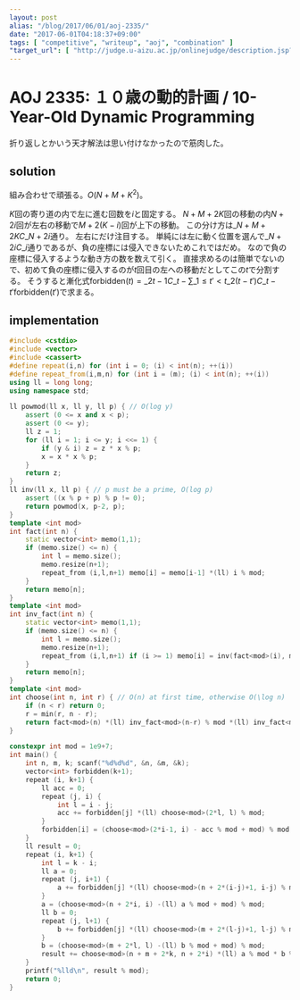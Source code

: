 ```yaml
---
layout: post
alias: "/blog/2017/06/01/aoj-2335/"
date: "2017-06-01T04:18:37+09:00"
tags: [ "competitive", "writeup", "aoj", "combination" ]
"target_url": [ "http://judge.u-aizu.ac.jp/onlinejudge/description.jsp?id=2335" ]
---
```


# AOJ 2335: １０歳の動的計画 / 10-Year-Old Dynamic Programming

折り返しとかいう天才解法は思い付けなかったので筋肉した。

## solution

組み合わせで頑張る。$O(N+M+K^2)$。

$K$回の寄り道の内で左に進む回数を$i$と固定する。
$N+M+2K$回の移動の内$N+2i$回が左右の移動で$M+2(K-i)$回が上下の移動。
この分け方は${}\_{N+M+2K}C\_{N+2i}$通り。
左右にだけ注目する。
単純には左に動く位置を選んで${}\_{N+2i}C\_i$通りであるが、負の座標には侵入できないためこれではだめ。
なので負の座標に侵入するような動き方の数を数えて引く。
直接求めるのは簡単でないので、初めて負の座標に侵入するのが$t$回目の左への移動だとしてこの$t$で分割する。
そうすると漸化式$\mathrm{forbidden}(t) = {}\_{2t-1}C\_t - \sum\_{1 \le t' \lt t} {}\_{2(t-t')}C\_{t-t'} \mathrm{forbidden}(t')$で求まる。

## implementation

``` c++
#include <cstdio>
#include <vector>
#include <cassert>
#define repeat(i,n) for (int i = 0; (i) < int(n); ++(i))
#define repeat_from(i,m,n) for (int i = (m); (i) < int(n); ++(i))
using ll = long long;
using namespace std;

ll powmod(ll x, ll y, ll p) { // O(log y)
    assert (0 <= x and x < p);
    assert (0 <= y);
    ll z = 1;
    for (ll i = 1; i <= y; i <<= 1) {
        if (y & i) z = z * x % p;
        x = x * x % p;
    }
    return z;
}
ll inv(ll x, ll p) { // p must be a prime, O(log p)
    assert ((x % p + p) % p != 0);
    return powmod(x, p-2, p);
}
template <int mod>
int fact(int n) {
    static vector<int> memo(1,1);
    if (memo.size() <= n) {
        int l = memo.size();
        memo.resize(n+1);
        repeat_from (i,l,n+1) memo[i] = memo[i-1] *(ll) i % mod;
    }
    return memo[n];
}
template <int mod>
int inv_fact(int n) {
    static vector<int> memo(1,1);
    if (memo.size() <= n) {
        int l = memo.size();
        memo.resize(n+1);
        repeat_from (i,l,n+1) if (i >= 1) memo[i] = inv(fact<mod>(i), mod);
    }
    return memo[n];
}
template <int mod>
int choose(int n, int r) { // O(n) at first time, otherwise O(\log n)
    if (n < r) return 0;
    r = min(r, n - r);
    return fact<mod>(n) *(ll) inv_fact<mod>(n-r) % mod *(ll) inv_fact<mod>(r) % mod;
}

constexpr int mod = 1e9+7;
int main() {
    int n, m, k; scanf("%d%d%d", &n, &m, &k);
    vector<int> forbidden(k+1);
    repeat (i, k+1) {
        ll acc = 0;
        repeat (j, i) {
            int l = i - j;
            acc += forbidden[j] *(ll) choose<mod>(2*l, l) % mod;
        }
        forbidden[i] = (choose<mod>(2*i-1, i) - acc % mod + mod) % mod;
    }
    ll result = 0;
    repeat (i, k+1) {
        int l = k - i;
        ll a = 0;
        repeat (j, i+1) {
            a += forbidden[j] *(ll) choose<mod>(n + 2*(i-j)+1, i-j) % mod;
        }
        a = (choose<mod>(n + 2*i, i) -(ll) a % mod + mod) % mod;
        ll b = 0;
        repeat (j, l+1) {
            b += forbidden[j] *(ll) choose<mod>(m + 2*(l-j)+1, l-j) % mod;
        }
        b = (choose<mod>(m + 2*l, l) -(ll) b % mod + mod) % mod;
        result += choose<mod>(n + m + 2*k, n + 2*i) *(ll) a % mod * b % mod;
    }
    printf("%lld\n", result % mod);
    return 0;
}
```

